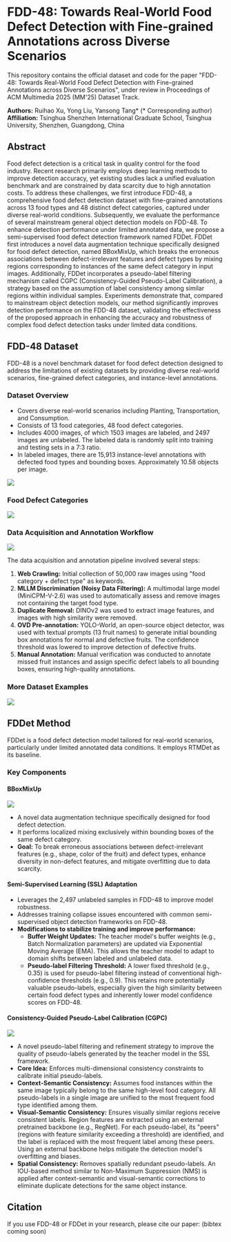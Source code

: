 # FDD-48: Towards Real-World Food Defect Detection with Fine-grained Annotations across Diverse Scenarios

This repository contains the official dataset and code for the paper "FDD-48: Towards Real-World Food Defect Detection with Fine-grained Annotations across Diverse Scenarios", under review in Proceedings of ACM Multimedia 2025 (MM'25) Dataset Track.

**Authors:** Ruihao Xu, Yong Liu, Yansong Tang* (* Corresponding author)
**Affiliation:** Tsinghua Shenzhen International Graduate School, Tsinghua University, Shenzhen, Guangdong, China

## Abstract

Food defect detection is a critical task in quality control for the food industry. Recent research primarily employs deep learning methods to improve detection accuracy, yet existing studies lack a unified evaluation benchmark and are constrained by data scarcity due to high annotation costs. To address these challenges, we first introduce FDD-48, a comprehensive food defect detection dataset with fine-grained annotations across 13 food types and 48 distinct defect categories, captured under diverse real-world conditions. Subsequently, we evaluate the performance of several mainstream general object detection models on FDD-48. To enhance detection performance under limited annotated data, we propose a semi-supervised food defect detection framework named FDDet. FDDet first introduces a novel data augmentation technique specifically designed for food defect detection, named BBoxMixUp, which breaks the erroneous associations between defect-irrelevant features and defect types by mixing regions corresponding to instances of the same defect category in input images. Additionally, FDDet incorporates a pseudo-label filtering mechanism called CGPC (Consistency-Guided Pseudo-Label Calibration), a strategy based on the assumption of label consistency among similar regions within individual samples. Experiments demonstrate that, compared to mainstream object detection models, our method significantly improves detection performance on the FDD-48 dataset, validating the effectiveness of the proposed approach in enhancing the accuracy and robustness of complex food defect detection tasks under limited data conditions.

## FDD-48 Dataset

FDD-48 is a novel benchmark dataset for food defect detection designed to address the limitations of existing datasets by providing diverse real-world scenarios, fine-grained defect categories, and instance-level annotations.

### Dataset Overview
* Covers diverse real-world scenarios including Planting, Transportation, and Consumption.
* Consists of 13 food categories, 48 food defect categories.
* Includes 4000 images, of which 1503 images are labeled, and 2497 images are unlabeled. The labeled data is randomly split into training and testing sets in a 7:3 ratio.
* In labeled images, there are 15,913 instance-level annotations with defected food types and bounding boxes. Approximately 10.58 objects per image.

![](./README_image/dataset.jpg)

### Food Defect Categories

![](./README_image/datasetinfo.jpg)

### Data Acquisition and Annotation Workflow

![](./README_image/datasetcon.jpg)

The data acquisition and annotation pipeline involved several steps:
1.  **Web Crawling:** Initial collection of 50,000 raw images using "food category + defect type" as keywords.
2.  **MLLM Discrimination (Noisy Data Filtering):** A multimodal large model (MiniCPM-V-2.6) was used to automatically assess and remove images not containing the target food type.
3.  **Duplicate Removal:** DINOv2 was used to extract image features, and images with high similarity were removed.
5.  **OVD Pre-annotation:** YOLO-World, an open-source object detector, was used with textual prompts (13 fruit names) to generate initial bounding box annotations for normal and defective fruits. The confidence threshold was lowered to improve detection of defective fruits.
7.  **Manual Annotation:** Manual verification was conducted to annotate missed fruit instances and assign specific defect labels to all bounding boxes, ensuring high-quality annotations.

### More Dataset Examples

![](./README_image/datasetmore.jpg)

## FDDet Method

FDDet is a food defect detection model tailored for real-world scenarios, particularly under limited annotated data conditions. It employs RTMDet as its baseline.

### Key Components

#### BBoxMixUp

![](./README_image/mix.jpg)

* A novel data augmentation technique specifically designed for food defect detection.
* It performs localized mixing exclusively within bounding boxes of the same defect category.
* **Goal:** To break erroneous associations between defect-irrelevant features (e.g., shape, color of the fruit) and defect types, enhance diversity in non-defect features, and mitigate overfitting due to data scarcity.

#### Semi-Supervised Learning (SSL) Adaptation
* Leverages the 2,497 unlabeled samples in FDD-48 to improve model robustness.
* Addresses training collapse issues encountered with common semi-supervised object detection frameworks on FDD-48.
* **Modifications to stabilize training and improve performance:**
    * **Buffer Weight Updates:** The teacher model's buffer weights (e.g., Batch Normalization parameters) are updated via Exponential Moving Average (EMA). This allows the teacher model to adapt to domain shifts between labeled and unlabeled data.
    * **Pseudo-label Filtering Threshold:** A lower fixed threshold (e.g., 0.35) is used for pseudo-label filtering instead of conventional high-confidence thresholds (e.g., 0.9). This retains more potentially valuable pseudo-labels, especially given the high similarity between certain food defect types and inherently lower model confidence scores on FDD-48.

#### Consistency-Guided Pseudo-Label Calibration (CGPC)

![](./README_image/cgpc.jpg)

* A novel pseudo-label filtering and refinement strategy to improve the quality of pseudo-labels generated by the teacher model in the SSL framework.
* **Core Idea:** Enforces multi-dimensional consistency constraints to calibrate initial pseudo-labels.
* **Context-Semantic Consistency:** Assumes food instances within the same image typically belong to the same high-level food category. All pseudo-labels in a single image are unified to the most frequent food type identified among them.
* **Visual-Semantic Consistency:** Ensures visually similar regions receive consistent labels. Region features are extracted using an external pretrained backbone (e.g., RegNet). For each pseudo-label, its "peers" (regions with feature similarity exceeding a threshold) are identified, and the label is replaced with the most frequent label among these peers. Using an external backbone helps mitigate the detection model's overfitting and biases.
* **Spatial Consistency:** Removes spatially redundant pseudo-labels. An IOU-based method similar to Non-Maximum Suppression (NMS) is applied after context-semantic and visual-semantic corrections to eliminate duplicate detections for the same object instance.


## Citation

If you use FDD-48 or FDDet in your research, please cite our paper: (bibtex coming soon)